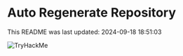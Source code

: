 # Auto Regenerate Repository

This README was last updated: 2024-09-18 18:51:03

 ![TryHackMe](https://tryhackme.com/badge/533634)